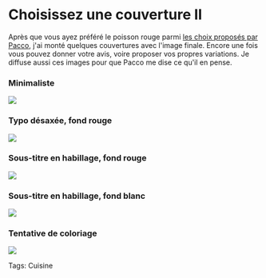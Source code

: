 # Choisissez une couverture II

Après que vous ayez préféré le poisson rouge parmi [les choix proposés par Pacco](/2010/09/20/choisissez-votre-couverture-preferee/), j'ai monté quelques couvertures avec l'image finale. Encore une fois vous pouvez donner votre avis, voire proposer vos propres variations. Je diffuse aussi ces images pour que Pacco me dise ce qu'il en pense.

### Minimaliste

![](https://tcrouzet.com/images_tc/2010/09/idc1.png)

### Typo désaxée, fond rouge

![](https://tcrouzet.com/images_tc/2010/09/idc2.png)

### Sous-titre en habillage, fond rouge

![](https://tcrouzet.com/images_tc/2010/09/idc3.png)

### Sous-titre en habillage, fond blanc

![](https://tcrouzet.com/images_tc/2010/09/idc4.png)

### Tentative de coloriage

![](https://tcrouzet.com/images_tc/2010/09/idc5.png)

Tags: Cuisine